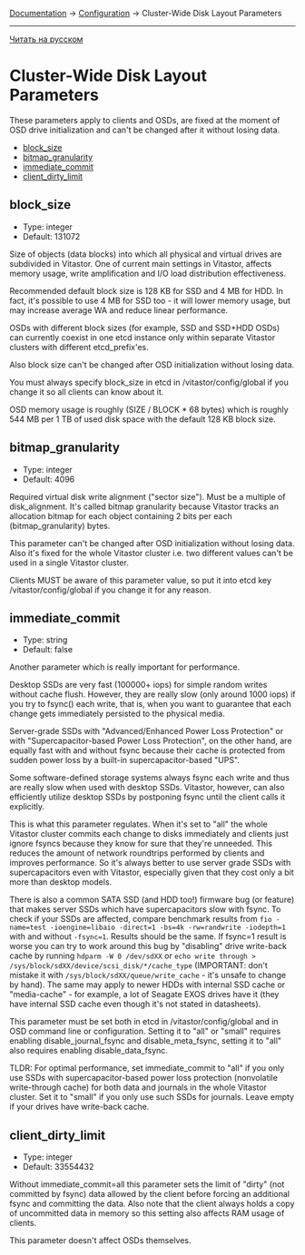 [Documentation](../../README.md#documentation) → [Configuration](../config.en.md) → Cluster-Wide Disk Layout Parameters

-----

[Читать на русском](layout-cluster.ru.md)

# Cluster-Wide Disk Layout Parameters

These parameters apply to clients and OSDs, are fixed at the moment of OSD drive
initialization and can't be changed after it without losing data.

- [block_size](#block_size)
- [bitmap_granularity](#bitmap_granularity)
- [immediate_commit](#immediate_commit)
- [client_dirty_limit](#client_dirty_limit)

## block_size

- Type: integer
- Default: 131072

Size of objects (data blocks) into which all physical and virtual drives are
subdivided in Vitastor. One of current main settings in Vitastor, affects
memory usage, write amplification and I/O load distribution effectiveness.

Recommended default block size is 128 KB for SSD and 4 MB for HDD. In fact,
it's possible to use 4 MB for SSD too - it will lower memory usage, but
may increase average WA and reduce linear performance.

OSDs with different block sizes (for example, SSD and SSD+HDD OSDs) can
currently coexist in one etcd instance only within separate Vitastor
clusters with different etcd_prefix'es.

Also block size can't be changed after OSD initialization without losing
data.

You must always specify block_size in etcd in /vitastor/config/global if
you change it so all clients can know about it.

OSD memory usage is roughly (SIZE / BLOCK * 68 bytes) which is roughly
544 MB per 1 TB of used disk space with the default 128 KB block size.

## bitmap_granularity

- Type: integer
- Default: 4096

Required virtual disk write alignment ("sector size"). Must be a multiple
of disk_alignment. It's called bitmap granularity because Vitastor tracks
an allocation bitmap for each object containing 2 bits per each
(bitmap_granularity) bytes.

This parameter can't be changed after OSD initialization without losing
data. Also it's fixed for the whole Vitastor cluster i.e. two different
values can't be used in a single Vitastor cluster.

Clients MUST be aware of this parameter value, so put it into etcd key
/vitastor/config/global if you change it for any reason.

## immediate_commit

- Type: string
- Default: false

Another parameter which is really important for performance.

Desktop SSDs are very fast (100000+ iops) for simple random writes
without cache flush. However, they are really slow (only around 1000 iops)
if you try to fsync() each write, that is, when you want to guarantee that
each change gets immediately persisted to the physical media.

Server-grade SSDs with "Advanced/Enhanced Power Loss Protection" or with
"Supercapacitor-based Power Loss Protection", on the other hand, are equally
fast with and without fsync because their cache is protected from sudden
power loss by a built-in supercapacitor-based "UPS".

Some software-defined storage systems always fsync each write and thus are
really slow when used with desktop SSDs. Vitastor, however, can also
efficiently utilize desktop SSDs by postponing fsync until the client calls
it explicitly.

This is what this parameter regulates. When it's set to "all" the whole
Vitastor cluster commits each change to disks immediately and clients just
ignore fsyncs because they know for sure that they're unneeded. This reduces
the amount of network roundtrips performed by clients and improves
performance. So it's always better to use server grade SSDs with
supercapacitors even with Vitastor, especially given that they cost only
a bit more than desktop models.

There is also a common SATA SSD (and HDD too!) firmware bug (or feature)
that makes server SSDs which have supercapacitors slow with fsync. To check
if your SSDs are affected, compare benchmark results from `fio -name=test
-ioengine=libaio -direct=1 -bs=4k -rw=randwrite -iodepth=1` with and without
`-fsync=1`. Results should be the same. If fsync=1 result is worse you can
try to work around this bug by "disabling" drive write-back cache by running
`hdparm -W 0 /dev/sdXX` or `echo write through > /sys/block/sdXX/device/scsi_disk/*/cache_type`
(IMPORTANT: don't mistake it with `/sys/block/sdXX/queue/write_cache` - it's
unsafe to change by hand). The same may apply to newer HDDs with internal
SSD cache or "media-cache" - for example, a lot of Seagate EXOS drives have
it (they have internal SSD cache even though it's not stated in datasheets).

This parameter must be set both in etcd in /vitastor/config/global and in
OSD command line or configuration. Setting it to "all" or "small" requires
enabling disable_journal_fsync and disable_meta_fsync, setting it to "all"
also requires enabling disable_data_fsync.

TLDR: For optimal performance, set immediate_commit to "all" if you only use
SSDs with supercapacitor-based power loss protection (nonvolatile
write-through cache) for both data and journals in the whole Vitastor
cluster. Set it to "small" if you only use such SSDs for journals. Leave
empty if your drives have write-back cache.

## client_dirty_limit

- Type: integer
- Default: 33554432

Without immediate_commit=all this parameter sets the limit of "dirty"
(not committed by fsync) data allowed by the client before forcing an
additional fsync and committing the data. Also note that the client always
holds a copy of uncommitted data in memory so this setting also affects
RAM usage of clients.

This parameter doesn't affect OSDs themselves.
